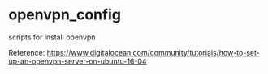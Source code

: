 # openvpn_config
scripts for install openvpn

Reference:
https://www.digitalocean.com/community/tutorials/how-to-set-up-an-openvpn-server-on-ubuntu-16-04